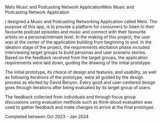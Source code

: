 Melo Music and Podcasting Network ApplicationMelo Music and Podcasting Network Application

I designed a Music and Podcasting Networking Application called Melo.
The purpose of this app, is to provide a platform for consumers to listen to their favourite podcast episodes and music and connect with their favourite artists on a personal/intimate level. 
In the making of this project, the user was at the center of the application building from beginning to end. In the ideation stage of the project, the requirements elicitation phase included interviewing target groups to build personas and user scenario stories. Based on the feedback received from the target groups, the application requirements were laid down, guiding the drawing of the initial prototype.

The initial prototype, its choice of design and features, and usability, as well as following iterations of the prototype, were all guided by the design process as elicited by David Benyon. Every good and user-centered design goes through iterations after being evaluated by its target group of users. 

The feedback collected from individuals and through focus group discussions using evaluation methods such as think-aloud evaluation was used to gather feedback and make changes to arrive at the final prototype.

Completed between Oct 2023 - Jan 2024
